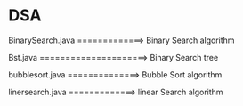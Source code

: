 # DSA
BinarySearch.java =============> Binary Search algorithm

Bst.java =====================> Binary Search tree

bubblesort.java ==============> Bubble Sort algorithm

linersearch.java =============> linear Search algorithm


